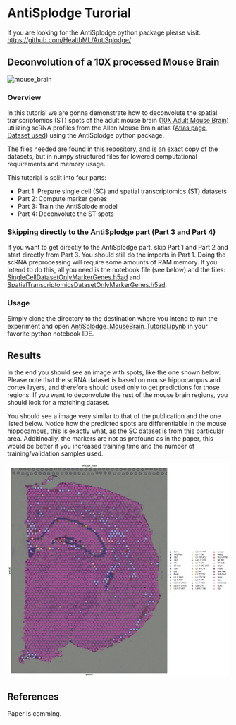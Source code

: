 # AntiSplodge Turorial 

If you are looking for the AntiSplodge python package please visit: https://github.com/HealthML/AntiSplodge/

## Deconvolution of a 10X processed Mouse Brain

![mouse_brain](https://github.com/HealthML/AntiSplodge_Turorial/blob/main/MouseBrain.png "MouseBrain.png")

### Overview

In this tutorial we are gonna demonstrate how to deconvolute the spatial transcriptomics (ST) spots of the adult mouse brain ([10X Adult Mouse Brain](https://support.10xgenomics.com/spatial-gene-expression/datasets/1.1.0/V1_Adult_Mouse_Brain)) utilizing scRNA profiles from the Allen Mouse Brain atlas ([Atlas page](https://portal.brain-map.org/atlases-and-data/rnaseq), [Dataset used](https://portal.brain-map.org/atlases-and-data/rnaseq/mouse-whole-cortex-and-hippocampus-smart-seq)) using the AntiSplodge python package. 

The files needed are found in this repository, and is an exact copy of the datasets, but in numpy structured files for lowered computational requirements and memory usage.

This tutorial is split into four parts:

- Part 1: Prepare single cell (SC) and spatial transcriptomics (ST) datasets
- Part 2: Compute marker genes
- Part 3: Train the AntiSplode model
- Part 4: Deconvolute the ST spots

### Skipping directly to the AntiSplodge part (Part 3 and Part 4)
If you want to get directly to the AntiSplodge part, skip Part 1 and Part 2 and start directly from Part 3. You should still do the imports in Part 1. Doing the scRNA preprocessing will require some amounts of RAM memory. If you intend to do this, all you need is the notebook file (see below) and the files: [SingleCellDatasetOnlyMarkerGenes.h5ad](SingleCellDatasetOnlyMarkerGenes.h5ad) and [SpatialTranscriptomicsDatasetOnlyMarkerGenes.h5ad](SpatialTranscriptomicsDatasetOnlyMarkerGenes.h5ad). 


### Usage

Simply clone the directory to the destination where you intend to run the experiment and open [AntiSplodge_MouseBrain_Tutorial.ipynb](AntiSplodge_MouseBrain_Tutorial.ipynb) in your favorite python notebook IDE.
## Results

In the end you should see an image with spots, like the one shown below. Please note that the scRNA dataset is based on mouse hippocampus and cortex layers, and therefore should used only to get predictions for those regions. If you want to deconvolute the rest of the mouse brain regions, you should look for a matching dataset. 

You should see a image very similar to that of the publication and the one listed below. Notice how the predicted spots are differentiable in the mouse hippocampus, this is exactly what, as the SC dataset is from this particular area. Additinoally, the markers are not as profound as in the paper, this would be better if you increased training time and the number of training/validation samples used.

![mouse_brain](https://github.com/HealthML/AntiSplodge_Turorial/blob/main/showMouseBrainPredictions.png "MouseBrainPredictions.png")

## References

Paper is comming.
